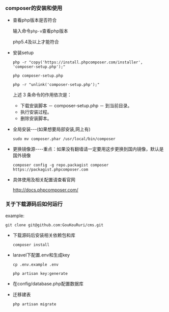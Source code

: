 ### composer的安装和使用

- 查看php版本是否符合

  输入命令```php-v```查看php版本
  
  php5.4及以上才能符合
  
- 安装setup

  ```php -r "copy('https://install.phpcomposer.com/installer', 'composer-setup.php');"```
  
  ```php composer-setup.php```
  
  ```php -r "unlink('composer-setup.php');"```
  
  上述 3 条命令的作用依次是：
  
  - 下载安装脚本 － composer-setup.php － 到当前目录。
  - 执行安装过程。
  - 删除安装脚本。
  
- 全局安装---(如果想要局部安装,网上有)

  ```sudo mv composer.phar /usr/local/bin/composer```
  
- 更换镜像源----重点：如果没有翻墙请一定要用这步更换到国内镜像，默认是国外镜像
  
    ```composer config -g repo.packagist composer https://packagist.phpcomposer.com```
    
- 具体使用及相关配置请查看官网

   http://docs.phpcomposer.com/
   
### 关于下载源码后如何运行

example:

   ```git clone git@github.com:GouKouRuri/cms.git```
  

- 下载源码后安装相关依赖包和库
 
   ```composer install```
   
- laravel下配置.env和生成key

   ```cp .env.example .env```
   
   ```php artisan key:generate```
   
- 在config/database.php配置数据库
- 迁移建表

  ```php artisan migrate```
  
  



  